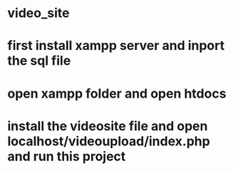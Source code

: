 # video_site
# first install xampp server and inport the sql file
# open xampp folder and open htdocs 
# install the videosite file and open localhost/videoupload/index.php and run this project
